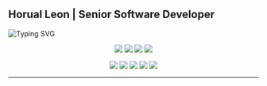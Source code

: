 ## Horual Leon | Senior Software Developer

<p align="left">
  <img src="https://readme-typing-svg.herokuapp.com?font=Fira+Code&weight=500&size=22&pause=1000&color=00FF00&center=true&vCenter=true&random=false&width=700&lines=28+Years+of+Experience+in+Software+Development;Senior+COBOL+Developer+at+Banco+do+Brasil;Creator+of+Bora%2C+the+Event+Search+App;Passionate+about+Tech+Innovation" alt="Typing SVG" />
</p>

<p align="center">
  <img src="https://img.shields.io/badge/Mainframe-DB2-00AAFF?style=for-the-badge&logo=ibm&logoColor=white" />
  <img src="https://img.shields.io/badge/COBOL-FF6600?style=for-the-badge&logo=microsoft&logoColor=white" />
  <img src="https://img.shields.io/badge/JCL-007ACC?style=for-the-badge&logo=ibm&logoColor=white" />
  <img src="https://img.shields.io/badge/CICS-FFD700?style=for-the-badge&logo=ibm&logoColor=black" />
</p>

<p align="center">
  <img src="https://img.shields.io/badge/TypeScript-3178C6?style=for-the-badge&logo=typescript&logoColor=white" />
  <img src="https://img.shields.io/badge/Node.js-339933?style=for-the-badge&logo=node.js&logoColor=white" />
  <img src="https://img.shields.io/badge/React%20Native-61DAFB?style=for-the-badge&logo=react&logoColor=black" />
  <img src="https://img.shields.io/badge/PostgreSQL-336791?style=for-the-badge&logo=postgresql&logoColor=white" />
  <img src="https://img.shields.io/badge/Next.js-000000?style=for-the-badge&logo=next.js&logoColor=white" />
</p>

---


